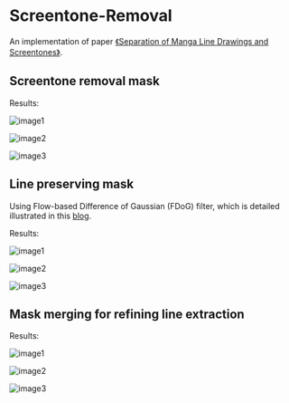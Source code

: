 # Screentone-Removal

An implementation of paper [《Separation of Manga Line Drawings and Screentones》](https://www.researchgate.net/publication/277653033).

## Screentone removal mask

Results:

![image1](https://github.com/Patrickctyyx/Screentone-Removal/blob/master/results/1_1.png)

![image2](https://github.com/Patrickctyyx/Screentone-Removal/blob/master/results/2_1.png)

![image3](https://github.com/Patrickctyyx/Screentone-Removal/blob/master/results/3_1.png)

## Line preserving mask

Using Flow-based Difference of Gaussian (FDoG) filter, which is detailed illustrated in this [blog](https://ssarcandy.tw/2017/06/26/Coherent-Line-Drawing/).

Results:

![image1](https://github.com/Patrickctyyx/Screentone-Removal/blob/master/results/1_2.png)

![image2](https://github.com/Patrickctyyx/Screentone-Removal/blob/master/results/2_2.png)

![image3](https://github.com/Patrickctyyx/Screentone-Removal/blob/master/results/3_3.png)

## Mask merging for refining line extraction

Results:

![image1](https://github.com/Patrickctyyx/Screentone-Removal/blob/master/results/1_3.png)

![image2](https://github.com/Patrickctyyx/Screentone-Removal/blob/master/results/2_3.png)

![image3](https://github.com/Patrickctyyx/Screentone-Removal/blob/master/results/3_3.png)
